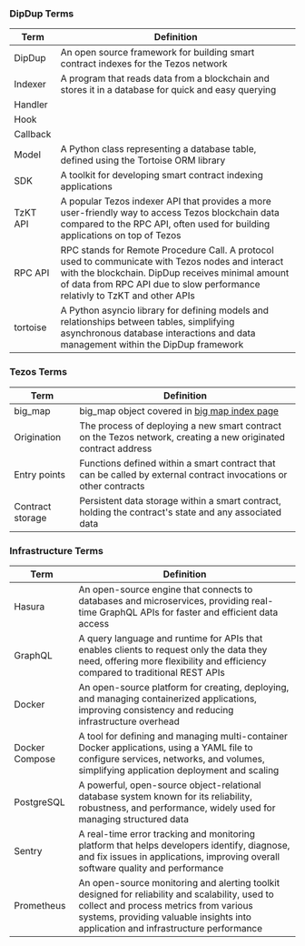 <!-- TODO: add definitions, sort by alphabet, remove terms that are not necessary -->
### DipDup Terms

| Term | Definition |
| --- | --- |
| DipDup | An open source framework for building smart contract indexes for the Tezos network |
| Indexer | A program that reads data from a blockchain and stores it in a database for quick and easy querying |
| Handler | |
| Hook | |
| Callback | |
| Model | A Python class representing a database table, defined using the Tortoise ORM library |
| SDK | A toolkit for developing smart contract indexing applications |
| TzKT API | A popular Tezos indexer API that provides a more user-friendly way to access Tezos blockchain data compared to the RPC API, often used for building applications on top of Tezos |
| RPC API | RPC stands for Remote Procedure Call. A protocol used to communicate with Tezos nodes and interact with the blockchain. DipDup receives minimal amount of data from RPC API due to slow performance relativly to TzKT and other APIs |
| tortoise | A Python asyncio library for defining models and relationships between tables, simplifying asynchronous database interactions and data management within the DipDup framework |

### Tezos Terms

| Term | Definition |
| --- | --- |
| big_map | big_map object covered in [big map index page](indexes/tezos_tzkt_big_maps.md) |
| Origination | The process of deploying a new smart contract on the Tezos network, creating a new originated contract address |
| Entry points | Functions defined within a smart contract that can be called by external contract invocations or other contracts |
| Contract storage | Persistent data storage within a smart contract, holding the contract's state and any associated data |

### Infrastructure Terms

| Term | Definition |
| --- | --- |
| Hasura | An open-source engine that connects to databases and microservices, providing real-time GraphQL APIs for faster and efficient data access |
| GraphQL | A query language and runtime for APIs that enables clients to request only the data they need, offering more flexibility and efficiency compared to traditional REST APIs |
| Docker | An open-source platform for creating, deploying, and managing containerized applications, improving consistency and reducing infrastructure overhead |
| Docker Compose | A tool for defining and managing multi-container Docker applications, using a YAML file to configure services, networks, and volumes, simplifying application deployment and scaling |
| PostgreSQL | A powerful, open-source object-relational database system known for its reliability, robustness, and performance, widely used for managing structured data |
| Sentry | A real-time error tracking and monitoring platform that helps developers identify, diagnose, and fix issues in applications, improving overall software quality and performance |
| Prometheus | An open-source monitoring and alerting toolkit designed for reliability and scalability, used to collect and process metrics from various systems, providing valuable insights into application and infrastructure performance |